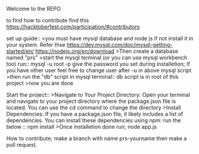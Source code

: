 Welcome to the REPO

to find how to contribute find this https://hacktoberfest.com/participation/#contributors

set up guide::
    >you must have mysql database and node js if not install it in your system. 
        Refer thse
            https://dev.mysql.com/doc/mysql-getting-started/en/
            https://nodejs.org/en/download
    >Then create a database named "prs"
    >start the mysql terminal (or you can use mysql workbench too)
        run:: mysql -u root -p
        give the password you set during installetion; If you have other user feel free to change user after -u in above mysql script
    >then run the "db" script in mysql terminal::
        db script is in root of this project
    >now you are done


Start the project::
    >Navigate to Your Project Directory: Open your terminal and navigate to your project directory where the package.json file is located. You can use the cd command to change the directory
    >Install Dependencies: If you have a package.json file, it likely includes a list of dependencies. You can install these dependencies using npm:
        run the below ::
            npm install
    >Once installetion done run;
             node app.js

How to contribute;
    make a branch with name 
        prs-yourname
    then make a pull request.
    
    
    

